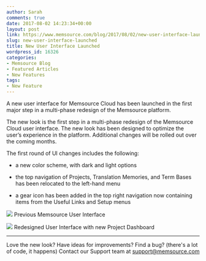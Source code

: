 ```yaml
---
author: Sarah
comments: true
date: 2017-08-02 14:23:34+00:00
layout: post
link: https://www.memsource.com/blog/2017/08/02/new-user-interface-launched/
slug: new-user-interface-launched
title: New User Interface Launched
wordpress_id: 16326
categories:
- Memsource Blog
- Featured Articles
- New Features
tags:
- New Feature
---
```


A new user interface for Memsource Cloud has been launched in the first major step in a multi-phase redesign of the Memsource platform.<!-- more -->

The new look is the first step in a multi-phase redesign of the Memsource Cloud user interface. The new look has been designed to optimize the user’s experience in the platform. Additional changes will be rolled out over the coming months.

The first round of UI changes includes the following:



 	
  * a new color scheme, with dark and light options

 	
  * the top navigation of Projects, Translation Memories, and Term Bases has been relocated to the left-hand menu

 	
  * a gear icon has been added in the top right navigation now containing items from the Useful Links and Setup menus


[![](http://www.memsource.com/wp-content/uploads/2017/07/Old-UI.png)](http://www.memsource.com/wp-content/uploads/2017/07/Old-UI.png)
Previous Memsource User Interface

[![](http://www.memsource.com/wp-content/uploads/2017/07/New-UI-Dashboards-2.png)](http://www.memsource.com/wp-content/uploads/2017/07/New-UI-Dashboards-2.png)
Redesigned User Interface with new Project Dashboard

-----------

Love the new look? Have ideas for improvements? Find a bug? (there's a lot of code, it happens)
Contact our Support team at [support@memsource.com](mailto:support@memsource.com)
